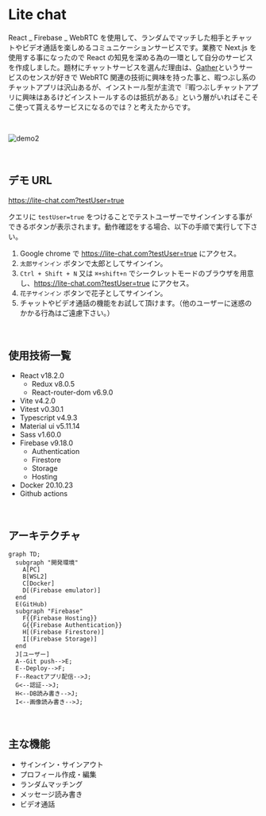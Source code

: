 # Lite chat

React _ Firebase _ WebRTC を使用して、ランダムでマッチした相手とチャットやビデオ通話を楽しめるコミュニケーションサービスです。業務で Next.js を使用する事になったので React の知見を深める為の一環として自分のサービスを作成しました。題材にチャットサービスを選んだ理由は、[Gather](https://www.gather.town/)というサービスのセンスが好きで WebRTC 関連の技術に興味を持った事と、暇つぶし系のチャットアプリは沢山あるが、インストール型が主流で『暇つぶしチャットアプリに興味はあるけどインストールするのは抵抗がある』という層がいればそこそこ使って貰えるサービスになるのでは？と考えたからです。

<br />

![demo2](https://user-images.githubusercontent.com/95033809/236656329-e7bad853-0742-48ca-bab6-6a781f61d737.gif)

<br />

## デモ URL

https://lite-chat.com?testUser=true

クエリに `testUser=true` をつけることでテストユーザーでサインインする事ができるボタンが表示されます。動作確認をする場合、以下の手順で実行して下さい。

1. Google chrome で https://lite-chat.com?testUser=true にアクセス。
2. `太郎サインイン` ボタンで太郎としてサインイン。
3. `Ctrl + Shift + N` 又は `⌘+shift+n` でシークレットモードのブラウザを用意し、https://lite-chat.com?testUser=true にアクセス。
4. `花子サインイン` ボタンで花子としてサインイン。
5. チャットやビデオ通話の機能をお試して頂けます。（他のユーザーに迷惑のかかる行為はご遠慮下さい。）

<br />

## 使用技術一覧

- React v18.2.0
  - Redux v8.0.5
  - React-router-dom v6.9.0
- Vite v4.2.0
- Vitest v0.30.1
- Typescript v4.9.3
- Material ui v5.11.14
- Sass v1.60.0
- Firebase v9.18.0
  - Authentication
  - Firestore
  - Storage
  - Hosting
- Docker 20.10.23
- Github actions

<br />

## アーキテクチャ

```mermaid
graph TD;
  subgraph "開発環境"
    A[PC]
    B[WSL2]
    C[Docker]
    D[(Firebase emulator)]
  end
  E(GitHub)
  subgraph "Firebase"
    F{{Firebase Hosting}}
    G{{Firebase Authentication}}
    H[(Firebase Firestore)]
    I[(Firebase Storage)]
  end
  J[ユーザー]
  A--Git push-->E;
  E--Deploy-->F;
  F--Reactアプリ配信-->J;
  G<--認証-->J;
  H<--DB読み書き-->J;
  I<--画像読み書き-->J;
```

<br />

## 主な機能

- サインイン・サインアウト
- プロフィール作成・編集
- ランダムマッチング
- メッセージ読み書き
- ビデオ通話
